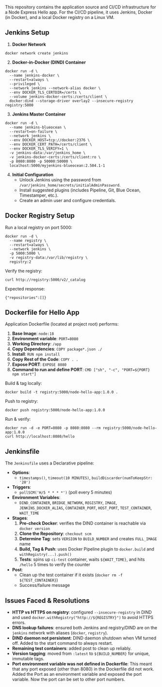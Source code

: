This repository contains the application source and CI/CD infrastructure for a Node Express Hello app. For the CI/CD pipeline, it uses Jenkins, Docker (in Docker), and a local Docker registry on a Linux VM.

## Jenkins Setup

1. **Docker Network**

```
docker network create jenkins
```

2. **Docker‑in‑Docker (DIND) Container**

```
docker run -d \
  --name jenkins-docker \
  --restart=always \
  --privileged \
  --network jenkins --network-alias docker \
  --env DOCKER_TLS_CERTDIR=/certs \
  --volume jenkins-docker-certs:/certs/client \
  docker:dind --storage-driver overlay2 --insecure-registry registry:5000 
```

3. **Jenkins Master Container**

```
docker run -d \
  --name jenkins-blueocean \
  --restart=on-failure \
  --network jenkins \
  --env DOCKER_HOST=tcp://docker:2376 \
  --env DOCKER_CERT_PATH=/certs/client \
  --env DOCKER_TLS_VERIFY=1 \
  -v jenkins-data:/var/jenkins_home \
  -v jenkins-docker-certs:/certs/client:ro \
  -p 8080:8080 -p 50000:50000 \
  localhost:5000/myjenkins-blueocean:2.504.1-1
```

4. **Initial Configuration**
	- Unlock Jenkins using the password from `/var/jenkins_home/secrets/initialAdminPassword`.
    - Install suggested plugins (includes Pipeline, Git, Blue Ocean, Timestamper, etc.).
    - Create an admin user and configure credentials.

## Docker Registry Setup

Run a local registry on port 5000:

```
docker run -d \
  --name registry \
  --restart=always \
  --network jenkins \
  -p 5000:5000 \
  -v registry-data:/var/lib/registry \
  registry:2
```

Verify the registry:

```
curl http://registry:5000/v2/_catalog
```

Expected response:

```
{"repositories":[]}
```

## Dockerfile for Hello App

Application Dockerfile (located at project root) performs:
1. **Base Image**: `node:18`
2. **Environment variable**: `PORT=8080`
2. **Working Directory**: `/app` 
3. **Copy Dependencies**: `COPY package*.json ./`
4. **Install**: `RUN npm install`
5. **Copy Rest of the Code**: `COPY . .`
6. **Expose PORT**: `EXPOSE 8080`
7. **Command to run and define PORT**: `CMD ["sh", "-c", "PORT=${PORT} npm start"]`

Build & tag locally:

```
docker build -t registry:5000/node-hello-app:1.0.0 .
```

Push to registry:

```
docker push registry:5000/node-hello-app:1.0.0
```

Run & verify:

```
docker run -d -e PORT=8080 -p 8080:8080 --rm registry:5000/node-hello-app:1.0.0
curl http://localhost:8080/hello
```

## Jenkinsfile

The `Jenkinsfile` uses a Declarative pipeline:

- **Options**:
	- `timestamps()`, `timeout(10 MINUTES)`, `buildDiscarder(numToKeepStr: '20')`
- **Triggers**:
    - `pollSCM('H/5 * * * *')` (poll every 5 minutes)
- **Environment Variables**:
    - `DIND_CONTAINER`, `BRIDGE_NETWORK`, `REGISTRY`, `IMAGE`, `JENKINS_DOCKER_ALIAS`, `CONTAINER_PORT`, `HOST_PORT`, `TEST_CONTAINER`, `WAIT_TIME`
- **Stages**:
    1. **Pre-check Docker**: verifies the DIND container is reachable via `docker version`
    2. **Clone the Repository**: `checkout scm`
    3. **Determine Tag**: sets `VERSION` to `BUILD_NUMBER` and creates `FULL_IMAGE` name
    4. **Build, Tag & Push**: uses Docker Pipeline plugin to `docker.build` and `withRegistry(...).push()`
    5. **Tests**: spins up `ci-test` container, waits `${WAIT_TIME}`, and hits `/hello` 5 times to verify the counter
- **Post**:
    - Clean up the test container if it exists (`docker rm -f ${TEST_CONTAINER}`)
    - Success/failure message

## Issues Faced & Resolutions

- **HTTP vs HTTPS on registry**: configured `--insecure-registry` in DIND and used `docker.withRegistry("http://${REGISTRY}")` to avoid HTTPS errors.
- **DNS lookup failures**: ensured both Jenkins and registry/DIND are on the `jenkins` network with aliases (`docker`, `registry`).
- **DIND daemon not persistent**: DIND daemon shutdown when VM turned off. Added to the start command to always restart.
- **Remaining test containers**: added post to clean up reliably.
- **Version tagging**: moved from `:latest` to `${BUILD_NUMBER}` for unique, immutable tags.
- **Port environment variable was not defined in Dockerfile**: This meant that any port exposed (other than 8080) in the Dockerfile did not work. Added the Port as an environment variable and exposed the port variable. Now the port can be set to other port numbers.

